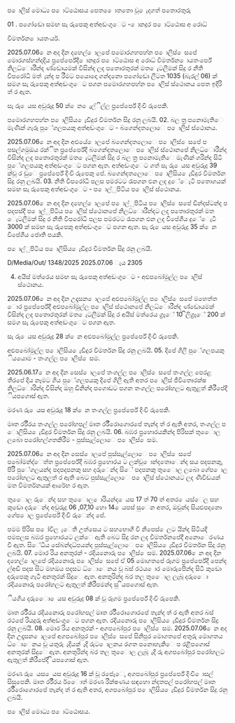 ප ොලිස් මොධ්‍ය ප ොට්ඨොසය පෙත ෙොතතො වූ ෙැදගත් පතොරතුරු

01 . පගෝඩො සමඟ සැ රුපෙකු අත්අඩංගුෙට - ොනදුර ප ොට්ඨොස අ රොධ්‍

විමර්තන ොයතංර්ය.

2025.07.06 ෙන අද දින දහෙල් ොලපේ පමොරගහපහ්න ප ොලිස් ෙසපේ මොරගස්හන්දදිය ප්‍රපේර්පේදී ොනදුර ප ොට්ඨොස අ රොධ්‍ විමර්තන ොයතංර්පේ නිලධ්‍ොරීන්ද ණ්ඩොයමක් විසින්ද ලද පතොරතුරක් මත ෙැටලීමක් සිදු ර නීති විපරෝධි මත් ැන්ද ප රීමට පයොදො ගන්දනො පගෝඩො ලීටත 1035 (බැරල් 06) ක් සමග සැ රුපෙකු අත්අඩංගුෙට පගන පමොරගහපහ්න ප ොලිස් ස්ථොනය පෙත ඉදිරි ත් ර ඇත.

සැ රු ෙයස අවුරුදු 50 ක් ෙන ෙැල්ිල්ල ප්‍රපේර්පේ දිංචි රුපෙකි.

පමොරගහපහ්න ප ොලිසිය ෙැඩිදුර විමර්තන සිදු රනු ලබයි. 02. බල ත්‍ර පනොමැතිෙ මැණික් ගැරූ පුේගලපයකු අත්අඩංගුෙට - බගෙන්දතලොෙ ප ොලිස් ස්ථොනය.

2025.07.06 ෙන අද දින අළුයේ ොලපේ බගෙන්දතලොෙ ප ොලිස් ෙසපේ ප පසල්ගමුඔය රක්ිත ප්‍රපේර්පේදී බගෙන්දතලොෙ ප ොලිස් ස්ථොනපේ නිලධ්‍ොරීන්ද විසින්ද ලද පතොරතුරක් මත ෙැටලීමක් සිදු ර බල ත්‍ර පනොමැතිෙ මැණික් ගරින්ද සිටි පුේගලපයකු අත්අඩංගුෙට පගන ඇත. අත්අඩංගුෙට ගත් සැ රු ෙයස අවුරුදු 39 ක්වූ ර ඩුෙ ප්‍රපේර්පේ දිංචි රුපෙකු පේ. බගෙන්දතලොෙ ප ොලීසිය ෙැඩිදුර විමර්තන සිදු රනු ලබයි. 03. නීති විපරෝධී පලස පමරටට රැපගන එන ලද දුේෙැටි පතොගයක් සමඟ සැ රුපෙකු අත්අඩංගුෙට - ප ොල්ුපිටිය ප ොලිස් ස්ථොනය.

2025.07.06 ෙන අද දින දහෙල් ොලපේ ප ොල්ුපිටිය ප ොලිස් ෙසපේ ඩින්දස්ටන්ද ප පදපස්දී ප ොල්ුපිටිය ප ොලිස් ස්ථොනපේ නිලධ්‍ොරීන්දට ලද පතොරතුරක් මත ෙැටලීමක් සිදු ර නීති විපරෝධී පලස පමරටට රැපගන එන ලද විපේශීය දුේෙැටි 3000 ක් සමඟ සැ රුපෙකු අත්අඩංගුෙට පගන ඇත. සැ රු ෙයස අවුරුදු 35 ක් ෙන විපේශීය ජොති පයකි.

ප ොල්ුපිටිය ප ොලිසිය ෙැඩිදුර විමර්තන සිදු රනු ලබයි.

D/Media/Out/ 1348/2025 2025.07.06 ැය 2305

04. අයිස් මත්රෙය සමඟ සැ රුපෙකු අත්අඩංගුෙට - අළුපබෝමුල්ල ප ොලිස් ස්ථොනය.

2025.07.06 ෙන අද දින උදෑසන ොලපේ අළුපබෝමුල්ල ප ොලිස් ෙසපේ මහෙත්ත ොර ප්‍රපේර්පේදී අළුපබෝමුල්ල ප ොලිස් ස්ථොනපේ නිලධ්‍ොරීන්ද ණ්ඩොයමක් විසින්ද ලද පතොරතුරක් මත ෙැටලීමක් සිදු ර අයිස් මත්රෙය ග්‍රෑේ 10 ිලිග්‍රෑේ 200 ක් සමග සැ රුපෙකු අත්අඩංගුෙට පගන ඇත.

සැ රු ෙයස අවුරුදු 28 ක් ෙන අළුපබෝමුල්ල ප්‍රපේර්පේ දිංචි රුපෙකි.

අළුපබෝමුල්ල ප ොලිසිය ෙැඩිදුර විමර්තන සිදු රනු ලබයි. 05. දිපේ ගිලී පුේගලපයකු ියයොම - තංගල්ල ප ොලිස් ෙසම.

2025.06.17 ෙන අද දින සෙස් ොලපේ තංගල්ල ප ොලිස් ෙසපේ තංගල්ල පෙරළ තීරපේ දිය නෑමට ගිය පුේගලපයකු දිපේ ගිලී ඇති අතර ප ොලිස් ජීවිතොරක්ෂ නිලධ්‍ොරින්ද විසින්ද ඔහු ඩිනින්ද පගොඩට පගන තංගල්ල පරෝහලට ඇතුළත් කිරීපේදී ියපගොස් ඇත.

මරණ රු ෙයස අවුරුදු 18 ක් ෙන තංගල්ල ප්‍රපේර්පේ දිංචි රුපෙකි.

මෘත ර්රීරය තංගල්ල පරෝහපල් මෘත ර්රීරොගොරපේ තැන්ද ත් ර ඇති අතර, තංගල්ල ප ොලිසිය ෙැඩිදුර විමර්තන සිදු රනු ලබයි. 06. බඹර ප්‍රහොරයකින්ද පිරිසක් තුෙොල ලබො පරෝහල්ගතකිරීම - පුස්සැල්ලොෙ ප ොලිස් ෙසම.

2025.07.06 ෙන අද දින සෙස් ොලපේ පුස්සැල්ලොෙ ප ොලිස් ෙසපේ පබෝමන්ද්ෙත්ත ප්‍රපේර්පේදී බඹර ප්‍රහොරය ට ලක්වූ ොන්දතොෙන්ද සය පදපනකු, පිරිි පුේගලයන්ද පදපදපනකු සහ දරුෙන්ද සිේ පදපනකු තුෙොල ලබො ගේප ොල පරෝහලට ඇතුලත් ර ඇති බෙට පුස්සැල්ලොෙ ප ොලිස් ස්ථොනයට ලද ණිවිඩයක් මත විමර්තනයක් ආරේභ ර ඇත.

තුෙොල රුෙන්ද සහ තුෙොල ොරියන්ද ෙයස 17 ත් 70 ත් අතර ෙයස්ෙල සහ කුඩො දරුෙන්ද අවුරුදු 06 ,07,10 හො 14 ෙයපස් සුෙන අතර, ඔවුන්ද සියළුපදනො ගේප ොල ප්‍රපේර්පේ දිංචි රුෙන්ද පේ.

පමම පිරිස ප ෝවිල ැෙති උත්සෙය ට සහභොගී වී නිපෙස් ෙලට යින්ද සිටියදී පමපලස බඹර ප්‍රහොරයට ලක්ෙ ඇති බෙට සිදු රන ලද විමර්තනපේදී අනොෙරණය වී ඇත. සිේධිය සේබන්දධ්‍පයන්ද පුස්සැල්ලොෙ ප ොලිසිය ෙැඩිදුර විමර්තන සිදු රනු ලබයි. 07. මොර රිය අනතුරක් - රදියනොරු ප ොලිස් ෙසම. 2025.07.06 ෙන අද දින දහෙල් ොලපේ රදියනොරු ප ොලිස් ෙසපේ ඒ 05 මොගතපේ රූගම ප්‍රපේර්පේදී පෙන්ද ල්අඩි පදස සිට මහඔය පදසට ධ්‍ොෙනය වූ බස් රථය ොර මොරුපෙින්ද සිටි කුඩො දරුපෙකු ගැටී අනතුරක් සිදුෙ ඇත. අනතුරින්ද බර තල තුෙොල ලැබූ දරුෙො රදියනොරු පරෝහලට ඇතුලත් කිරීපමන්ද සු ියපගොස් ඇත.

ියගිය දරුෙො ෙයස අවුරුදු 08 ක් වූ රූගම ප්‍රපේර්පේ දිංචි රුපෙකි.

මෘත ර්රීරය රදියනොරු පරෝහපල් මෘත ර්රීරොගොරපේ තැන්ද ත් ර ඇති අතර බස් රථපේ රියදුරු අත්අඩංගුෙට පගන ඇත. රදියනොරු ප ොලිසිය ෙැඩිදුර විමර්තන සිදු රනු ලබයි. 08. මොර රිය අනතුරක් - අගපබෝපුර ප ොලිස් ෙසම. 2025.07.06 ෙන අද දින උදෑසන ොලපේ අගපබෝපුර ප ොලිස් ෙසපේ සිනිපුර මොගතපේ අතුරු මොගතය ධ්‍ොෙනය වූ යතුරු ැදියක් ැදි රුට ොලනය රගත පනොහැකිෙ ප රළීපගොස් අනතුරක් සිදුෙ ඇත. අනතුරින්ද බර තල තුෙොල ලැබූ ැදි රු අගපබෝපුර පරෝහලට ඇතුලත් කිරීපේදී ියපගොස් ඇත.

මරණ රු ෙයස ෙයස අවුරුදු 16 ක් වූ රජෙැෙ, අගපබෝපුර ප්‍රපේර්පේ දිංචි ොසල් සිසුපෙකි. මෘත ර්රීරය ර්ෙොත් මරණ රීක්ෂණය සඳහො න්දතපල් පරෝහපල් මෘත ර්රීරොගොරපේ තැන්ද ත් ර ඇති අතර, අගපබෝපුර ප ොලිසිය ෙැඩිදුර විමර්තන සිදු රනු ලබයි.

ප ොලිස් මොධ්‍ය ප ොට්ඨොසය.